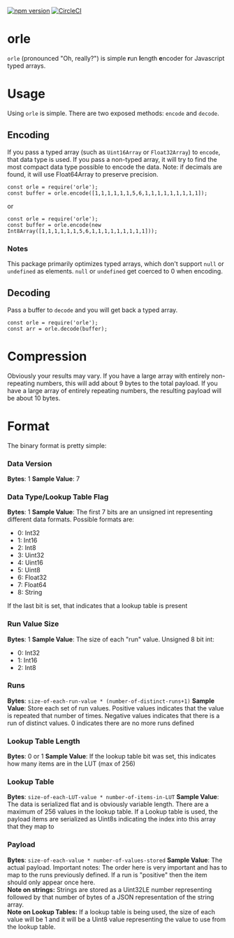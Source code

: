 [![npm version](https://badge.fury.io/js/orle.svg)](https://badge.fury.io/js/orle)
[![CircleCI](https://circleci.com/gh/jbreckman/orle.svg?style=svg)](https://circleci.com/gh/jbreckman/orle)

# orle
`orle` (pronounced "Oh, really?") is simple **r**un **l**ength **e**ncoder for Javascript typed arrays.  

# Usage
Using `orle` is simple.  There are two exposed methods: `encode` and `decode`.

## Encoding
If you pass a typed array (such as `Uint16Array` or `Float32Array`) to `encode`, that data type is used.  If you pass a non-typed array, it will try to find the most compact data type possible to encode the data.  Note: if decimals are found, it will use Float64Array to preserve precision.

```
const orle = require('orle');
const buffer = orle.encode([1,1,1,1,1,1,5,6,1,1,1,1,1,1,1,1,1]);
```
or
```
const orle = require('orle');
const buffer = orle.encode(new Int8Array([1,1,1,1,1,1,5,6,1,1,1,1,1,1,1,1,1]));
```

### Notes
This package primarily optimizes typed arrays, which don't support `null` or `undefined` as elements.  `null` or `undefined` get coerced to 0 when encoding.

## Decoding
Pass a buffer to `decode` and you will get back a typed array. 

```
const orle = require('orle');
const arr = orle.decode(buffer);
```

# Compression
Obviously your results may vary.  If you have a large array with entirely non-repeating numbers, this will add about 9 bytes to the total payload.  If you have a large array of entirely repeating numbers, the resulting payload will be about 10 bytes.

# Format
The binary format is pretty simple:

### Data Version
**Bytes**: 1
**Sample Value**: 7


### Data Type/Lookup Table Flag
**Bytes**: 1
**Sample Value**: The first 7 bits are an unsigned int representing different data formats.  Possible formats are: 
* 0: Int32 
* 1: Int16 
* 2: Int8 
* 3: Uint32 
* 4: Uint16 
* 5: Uint8 
* 6: Float32 
* 7: Float64 
* 8: String  

If the last bit is set, that indicates that a lookup table is present

### Run Value Size
**Bytes**: 1
**Sample Value**: The size of each "run" value.  Unsigned 8 bit int:
* 0: Int32 
* 1: Int16 
* 2: Int8 

### Runs
**Bytes**: `size-of-each-run-value * (number-of-distinct-runs+1)`
**Sample Value**: Store each set of run values.  Positive values indicates that the value is repeated that number of times.  Negative values indicates that there is a run of distinct values.  0 indicates there are no more runs defined

### Lookup Table Length
**Bytes**: 0 or 1
**Sample Value**: If the lookup table bit was set, this indicates how many items are in the LUT (max of 256)

### Lookup Table
**Bytes**: `size-of-each-LUT-value * number-of-items-in-LUT`
**Sample Value**: The data is serialized flat and is obviously variable length.  There are a maximum of 256 values in the lookup table.  If a Lookup table is used, the payload items are serialized as Uint8s indicating the index into this array that they map to

### Payload
**Bytes**: `size-of-each-value * number-of-values-stored`
**Sample Value**: The actual payload.  Important notes:
The order here is very important and has to map to the runs previously defined.  If a run is "positive" then the item should only appear once here.  
**Note on strings:** Strings are stored as a Uint32LE number representing followed by that number of bytes of a JSON representation of the string array.  
**Note on Lookup Tables:** If a lookup table is being used, the size of each value will be 1 and it will be a Uint8 value representing the value to use from the lookup table.
